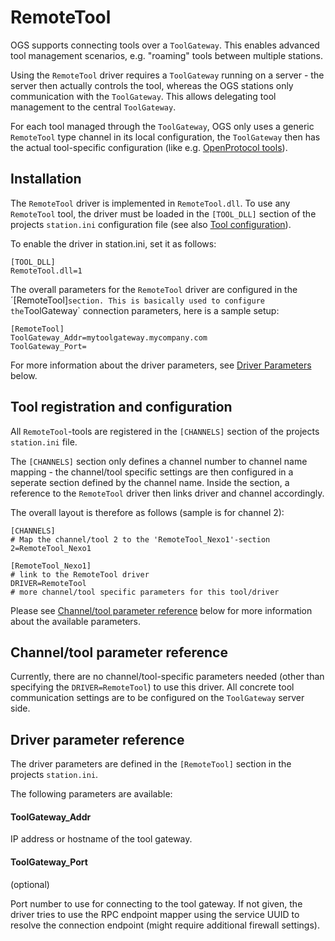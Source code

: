 # RemoteTool

OGS supports connecting tools over a `ToolGateway`. This enables advanced  tool management scenarios, e.g. "roaming" tools between multiple stations.

Using the `RemoteTool` driver requires a `ToolGateway` running on a server - the server then actually controls the tool, whereas the OGS stations only communication with the `ToolGateway`. This allows delegating tool management to the central `ToolGateway`. 

For each tool managed through the `ToolGateway`, OGS only uses a generic `RemoteTool` type channel in its local configuration, the `ToolGateway` then has the actual tool-specific configuration (like e.g. [OpenProtocol tools](openprotocol/README.md)).

 
## Installation

The `RemoteTool` driver is implemented in `RemoteTool.dll`. To use any `RemoteTool` tool, the driver must be loaded in the `[TOOL_DLL]` section of the projects `station.ini` configuration file (see also [Tool configuration](README.md)).

To enable the driver in station.ini, set it as follows:

    [TOOL_DLL]
    RemoteTool.dll=1

The overall parameters for the `RemoteTool` driver are configured in the ´[RemoteTool]` section. This is basically used to configure the `ToolGateway` connection parameters, here is a sample setup:

    [RemoteTool]
    ToolGateway_Addr=mytoolgateway.mycompany.com
    ToolGateway_Port=

For more information about the driver parameters, see [Driver Parameters](#driver-parameter-reference) below.

## Tool registration and configuration

All `RemoteTool`-tools are registered in the `[CHANNELS]` section of the projects `station.ini` file.

The `[CHANNELS]` section only defines a channel number to channel name mapping - the channel/tool specific settings are then configured in a seperate section defined by the channel name. Inside the section, a reference to the `RemoteTool` driver then links driver and channel accordingly.
 
The overall layout is therefore as follows (sample is for channel 2):

    [CHANNELS]
    # Map the channel/tool 2 to the 'RemoteTool_Nexo1'-section
    2=RemoteTool_Nexo1

    [RemoteTool_Nexo1]
    # link to the RemoteTool driver
    DRIVER=RemoteTool
    # more channel/tool specific parameters for this tool/driver

Please see [Channel/tool parameter reference](#channeltool-parameter-reference) below for more information about the available parameters.


## Channel/tool parameter reference

Currently, there are no channel/tool-specific parameters needed (other than specifying the `DRIVER=RemoteTool`) to use this driver. All concrete tool communication settings are to be configured on the `ToolGateway` server side. 


## Driver parameter reference

The driver parameters are defined in the `[RemoteTool]` section in the projects `station.ini`.

The following parameters are available:

#### ToolGateway_Addr

IP address or hostname of the tool gateway.

#### ToolGateway_Port

(optional)

Port number to use for connecting to the tool gateway. If not given, the driver tries to use the RPC endpoint mapper using the service UUID to resolve the connection endpoint (might require additional firewall settings).

